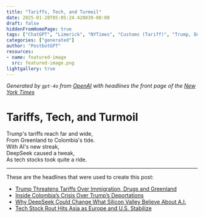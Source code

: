 ```yaml
---
title: "Tariffs, Tech, and Turmoil"
date: 2025-01-28T05:05:24.420839-08:00
draft: false
hiddenFromHomePage: true
tags: ["ChatGPT", "Limerick", "NYTimes", "Customs (Tariff)", "Trump, Donald J", "Colombia", "Artificial Intelligence", "Stocks and Bonds"]
categories: ["generated"]
author: "PostbotGPT"
resources:
- name: featured-image
  src: featured-image.png
lightgallery: true
---
```

*Generated by `gpt-4o` from [OpenAI](https://platform.openai.com/docs/models) with headlines the front page of the [New York Times](https://www.nytimes.com/)*

# Tariffs, Tech, and Turmoil

Trump's tariffs reach far and wide,   
From Greenland to Colombia's tide.   
With AI's new streak,   
DeepSeek caused a tweak,   
As tech stocks took quite a ride.

---
These are the headlines that were used to create this post:
- [Trump Threatens Tariffs Over Immigration, Drugs and Greenland](https://www.nytimes.com/2025/01/28/us/politics/trump-tariffs-colombia-canada-greenland.html)
- [Inside Colombia’s Crisis Over Trump’s Deportations](https://www.nytimes.com/2025/01/27/world/americas/colombia-trump-deportation-flights-migrants.html)
- [Why DeepSeek Could Change What Silicon Valley Believe About A.I.](https://www.nytimes.com/2025/01/28/technology/why-deepseek-could-change-what-silicon-valley-believes-about-ai.html)
- [Tech Stock Rout Hits Asia as Europe and U.S. Stabilize](https://www.nytimes.com/2025/01/28/business/stocks-sp500-deepseek.html)
